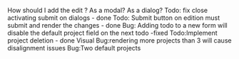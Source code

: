 How should I add the edit ? As a modal? As a dialog?
Todo: fix close activating submit on dialogs - done
Todo: Submit button on edition must submit and render the changes - done
Bug: Adding todo to a new form will disable the default project field on the next todo -fixed
Todo:Implement project deletion - done
Visual Bug:rendering more projects than 3 will cause disalignment issues
Bug:Two default projects
